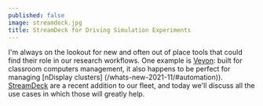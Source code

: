 ```yaml
---
published: false
image: streamdeck.jpg
title: StreamDeck for Driving Simulation Experiments
---
```

I'm always on the lookout for new and often out of place tools that could find their role in our research workflows. One example is [Veyon](https://veyon.io/): built for classroom computers management, it also happens to be perfect for managing [nDisplay clusters]
(/whats-new-2021-11/#automation)). [StreamDeck](https://www.elgato.com/en/stream-deck) are a recent addition to our fleet, and today we'll discuss all the use cases in which those will greatly help.

